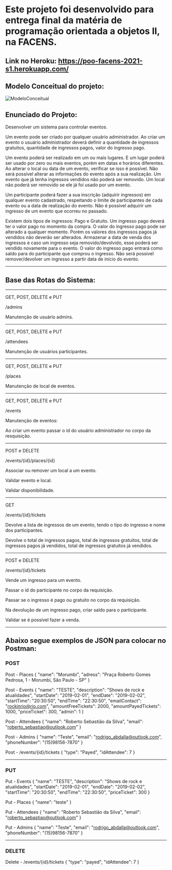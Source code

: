 # Este projeto foi desenvolvido para entrega final da matéria de programação orientada a objetos II, na FACENS.

## Link no Heroku: https://poo-facens-2021-s1.herokuapp.com/

## Modelo Conceitual do projeto:

![ModeloConceitual](https://github.com/RodrigoAbdalla/ProjetoLab-AC1-Individual/blob/main/ModeloConceitual.png)

## Enunciado do Projeto:

Desenvolver um sistema para controlar eventos.

Um evento pode ser criado por qualquer usuário administrador. Ao criar um evento o usuário administrador deverá definir a quantidade de ingressos gratuitos, quantidade de ingressos pagos, valor do ingresso pago.

Um evento poderá ser realizado em um ou mais lugares. E um lugar poderá ser usado por zero ou mais eventos, porém em datas e horários diferentes. Ao alterar o local ou data de um evento, verificar se isso é possível. Não será possível alterar as informações do evento após a sua realização. Um evento que já tenha ingressos vendidos não poderá ser removido. Um local não poderá ser removido se ele já foi usado por um evento.

Um participante poderá fazer a sua inscrição (adquirir ingressos) em qualquer evento cadastrado, respeitando o limite de participantes de cada evento ou a data de realização do evento. Não é possível adquirir um ingresso de um evento que ocorreu no passado.

Existem dois tipos de ingressos: Pago e Gratuito. Um ingresso pago deverá ter o valor pago no momento da compra. O valor do ingresso pago pode ser alterado a qualquer momento. Porém os valores dos ingressos pagos já vendidos não deverão ser alterados. Armazenar a data de venda dos ingressos e caso um ingresso seja removido/devolvido, esse poderá ser vendido novamente para o evento. O valor do ingresso pago entrará como saldo para do participante que comprou o ingresso. Não será possível remover/devolver um ingresso a partir data de início do evento.

---------------------------------------------------------------

## Base das Rotas do Sistema:

---

GET, POST, DELETE e PUT

/admins

Manutenção de usuário admins.

---

GET, POST, DELETE e PUT

/attendees

Manutenção de usuários participantes.

---

GET, POST, DELETE e PUT

/places

Manutenção de local de eventos.

---

GET, POST, DELETE e PUT

/events

Manutenção de eventos:

Ao criar um evento passar o id do usuário administrador no corpo da resquisição.

---

POST e DELETE

/events/{id}/places/{id}

Associar ou remover um local a um evento.

Validar evento e local.

Validar disponibilidade.

---

GET

/events/{id}/tickets

Devolve a lista de ingressos de um evento, tendo o tipo do ingresso e nome dos participantes.

Devolve o total de ingressos pagos, total de ingressos gratuitos, total de ingressos pagos já vendidos, total de ingressos gratuitos já vendidos.

---

POST e DELETE

/events/{id}/tickets

Vende um ingresso para um evento.

Passar o id do participante no corpo da requisição.

Passar se o ingresso é pago ou gratuito no corpo da requisição.

Na devolução de um ingresso pago, criar saldo para o participante.

Validar se é possível fazer a venda.

---

## Abaixo segue exemplos de JSON para colocar no Postman:
 
### POST 

Post - Places
{
            "name": "Morumbi",
            "adress": "Praça Roberto Gomes Pedrosa, 1 - Morumbi, São Paulo - SP"
}


Post - Events
{
            "name": "TESTE",
            "description": "Shows de rock e atualidades",
            "startDate": "2019-02-01",
            "endDate": "2019-02-02",
            "startTime": "20:30:50",
            "endTime": "22:30:50",
            "emailContact": "rockinrio@rio.com",
            "amountFreeTickets": 2000,
            "amountPayedTickets": 1000,
            "priceTicket": 300,
            "admin": 1
}

Post - Attendees
{
            "name": "Roberto Sebastião da Silva",
            "email": "roberto_sebastiao@outlook.com"
}


Post -  Admins
{
            "name": "Teste",
            "email": "rodrigo_abdalla@outlook.com",
            "phoneNumber": "(15)98156-7870"
}


Post - /events/{id}/tickets 
{
            "type": "Payed",
            "idAttendee": 7
}

-----------------------------------------------------------

### PUT

Put - Events
{
            "name": "TESTE",
            "description": "Shows de rock e atualidades",
            "startDate": "2019-02-01",
            "endDate": "2019-02-02",
            "startTime": "20:30:50",
            "endTime": "22:30:50",
            "priceTicket": 300
}

Put - Places
{
            "name": "teste"
}


Put - Attendees
{
            "name": "Roberto Sebastião da Silva",
            "email": "roberto_sebastiao@outlook.com"
}


Put -  Admins
{
            "name": "Teste",
            "email": "rodrigo_abdalla@outlook.com",
            "phoneNumber": "(15)98156-7870"
}


-----------------------------
### DELETE

Delete - /events/{id}/tickets 
{
            "type": "payed",
            "idAttendee": 7
}

 

 
